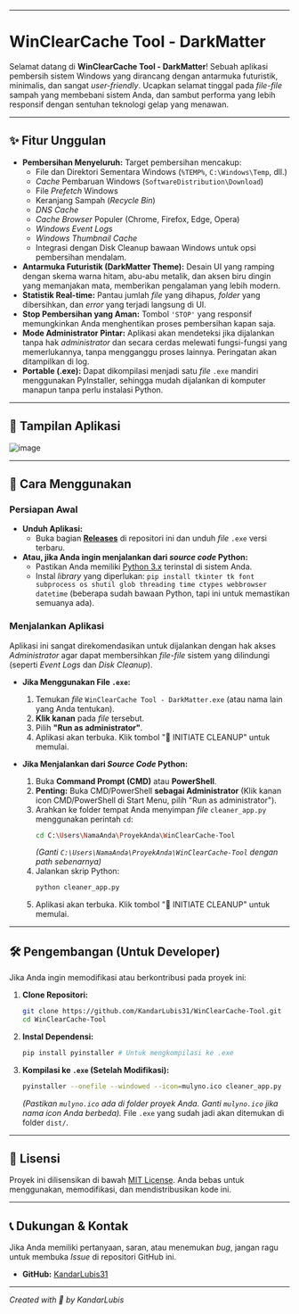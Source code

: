 
-----

# WinClearCache Tool - DarkMatter

Selamat datang di **WinClearCache Tool - DarkMatter**\! Sebuah aplikasi pembersih sistem Windows yang dirancang dengan antarmuka futuristik, minimalis, dan sangat *user-friendly*. Ucapkan selamat tinggal pada *file-file* sampah yang membebani sistem Anda, dan sambut performa yang lebih responsif dengan sentuhan teknologi gelap yang menawan.

-----

## ✨ Fitur Unggulan

  * **Pembersihan Menyeluruh:** Target pembersihan mencakup:
      * File dan Direktori Sementara Windows (`%TEMP%`, `C:\Windows\Temp`, dll.)
      * *Cache* Pembaruan Windows (`SoftwareDistribution\Download`)
      * File *Prefetch* Windows
      * Keranjang Sampah (*Recycle Bin*)
      * *DNS Cache*
      * *Cache Browser* Populer (Chrome, Firefox, Edge, Opera)
      * *Windows Event Logs*
      * *Windows Thumbnail Cache*
      * Integrasi dengan Disk Cleanup bawaan Windows untuk opsi pembersihan mendalam.
  * **Antarmuka Futuristik (DarkMatter Theme):** Desain UI yang ramping dengan skema warna hitam, abu-abu metalik, dan aksen biru dingin yang memanjakan mata, memberikan pengalaman yang lebih modern.
  * **Statistik Real-time:** Pantau jumlah *file* yang dihapus, *folder* yang dibersihkan, dan *error* yang terjadi langsung di UI.
  * **Stop Pembersihan yang Aman:** Tombol `'STOP'` yang responsif memungkinkan Anda menghentikan proses pembersihan kapan saja.
  * **Mode Administrator Pintar:** Aplikasi akan mendeteksi jika dijalankan tanpa hak *administrator* dan secara cerdas melewati fungsi-fungsi yang memerlukannya, tanpa mengganggu proses lainnya. Peringatan akan ditampilkan di log.
  * **Portable (.exe):** Dapat dikompilasi menjadi satu *file* `.exe` mandiri menggunakan PyInstaller, sehingga mudah dijalankan di komputer manapun tanpa perlu instalasi Python.

-----

## 📸 Tampilan Aplikasi

![image](https://github.com/user-attachments/assets/c086a47e-792a-4fa6-b735-bfe059cc860f)

-----

## 🚀 Cara Menggunakan

### Persiapan Awal

  * **Unduh Aplikasi:**
      * Buka bagian [**Releases**](https://www.google.com/search?q=https://github.com/KandarLubis31/WinClearCache-Tool/releases) di repositori ini dan unduh *file* `.exe` versi terbaru.
  * **Atau, jika Anda ingin menjalankan dari *source code* Python:**
      * Pastikan Anda memiliki [Python 3.x](https://www.python.org/downloads/) terinstal di sistem Anda.
      * Instal *library* yang diperlukan: `pip install tkinter tk font subprocess os shutil glob threading time ctypes webbrowser datetime` (beberapa sudah bawaan Python, tapi ini untuk memastikan semuanya ada).

### Menjalankan Aplikasi

Aplikasi ini sangat direkomendasikan untuk dijalankan dengan hak akses *Administrator* agar dapat membersihkan *file-file* sistem yang dilindungi (seperti *Event Logs* dan *Disk Cleanup*).

  * **Jika Menggunakan File `.exe`:**

    1.  Temukan *file* `WinClearCache Tool - DarkMatter.exe` (atau nama lain yang Anda tentukan).
    2.  **Klik kanan** pada *file* tersebut.
    3.  Pilih **"Run as administrator"**.
    4.  Aplikasi akan terbuka. Klik tombol "🚀 INITIATE CLEANUP" untuk memulai.

  * **Jika Menjalankan dari *Source Code* Python:**

    1.  Buka **Command Prompt (CMD)** atau **PowerShell**.
    2.  **Penting:** Buka CMD/PowerShell **sebagai Administrator** (Klik kanan icon CMD/PowerShell di Start Menu, pilih "Run as administrator").
    3.  Arahkan ke folder tempat Anda menyimpan *file* `cleaner_app.py` menggunakan perintah `cd`:
        ```bash
        cd C:\Users\NamaAnda\ProyekAnda\WinClearCache-Tool
        ```
        *(Ganti `C:\Users\NamaAnda\ProyekAnda\WinClearCache-Tool` dengan *path* sebenarnya)*
    4.  Jalankan skrip Python:
        ```bash
        python cleaner_app.py
        ```
    5.  Aplikasi akan terbuka. Klik tombol "🚀 INITIATE CLEANUP" untuk memulai.

-----

## 🛠️ Pengembangan (Untuk Developer)

Jika Anda ingin memodifikasi atau berkontribusi pada proyek ini:

1.  **Clone Repositori:**
    ```bash
    git clone https://github.com/KandarLubis31/WinClearCache-Tool.git
    cd WinClearCache-Tool
    ```
2.  **Instal Dependensi:**
    ```bash
    pip install pyinstaller # Untuk mengkompilasi ke .exe
    ```
3.  **Kompilasi ke `.exe` (Setelah Modifikasi):**
    ```bash
    pyinstaller --onefile --windowed --icon=mulyno.ico cleaner_app.py
    ```
    *(Pastikan `mulyno.ico` ada di folder proyek Anda. Ganti `mulyno.ico` jika nama *icon* Anda berbeda).*
    File `.exe` yang sudah jadi akan ditemukan di folder `dist/`.

-----

## 📜 Lisensi

Proyek ini dilisensikan di bawah [MIT License](https://www.google.com/search?q=LICENSE). Anda bebas untuk menggunakan, memodifikasi, dan mendistribusikan kode ini.

-----

## 📞 Dukungan & Kontak

Jika Anda memiliki pertanyaan, saran, atau menemukan *bug*, jangan ragu untuk membuka *Issue* di repositori GitHub ini.

  * **GitHub:** [KandarLubis31](https://github.com/KandarLubis31)

-----

*Created with 💖 by KandarLubis*
